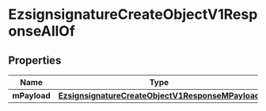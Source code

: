 

# EzsignsignatureCreateObjectV1ResponseAllOf


## Properties

| Name | Type | Description | Notes |
|------------ | ------------- | ------------- | -------------|
|**mPayload** | [**EzsignsignatureCreateObjectV1ResponseMPayload**](EzsignsignatureCreateObjectV1ResponseMPayload.md) |  |  |



